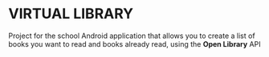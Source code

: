 # VIRTUAL LIBRARY

Project for the school
Android application that allows you to create a list of books you want to read and books already read, using the **Open Library** API

